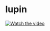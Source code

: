 # lupin
[![Watch the video](https://img.youtube.com/vi/YcXXOrmJjTk/hqdefault.jpg)](https://www.youtube.com/watch?v=YcXXOrmJjTk)

